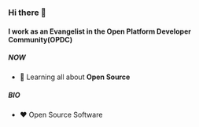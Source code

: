 ### Hi there 👋

<!--
**sleepred/sleepred** is a ✨ _special_ ✨ repository because its `README.md` (this file) appears on your GitHub profile.

Here are some ideas to get you started:

- 🔭 I’m currently working on ...
- 🌱 I’m currently learning ...
- 👯 I’m looking to collaborate on ...
- 🤔 I’m looking for help with ...
- 💬 Ask me about ...
- 📫 How to reach me: ...
- 😄 Pronouns: ...
- ⚡ Fun fact: ...
-->

#### I work as an Evangelist in the Open Platform Developer Community(OPDC) 

##### NOW
- 🌱 Learning all about **Open Source**
 
##### BIO
- :heart: Open Source Software

<!--
##### 📈 GitHub Stats
[![GitHub Stats](https://github-readme-stats.vercel.app/api?username=sleepred)](https://github.com/anuraghazra/github-readme-stats)
[![GitHub Streak](https://github-readme-streak-stats.herokuapp.com?user=sleepred)](https://git.io/streak-stats)
-->

